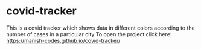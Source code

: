 # covid-tracker
This is a covid tracker which shows data in different colors according to the number of cases in a particular city
To open the project click here: https://manish-codes.github.io/covid-tracker/

